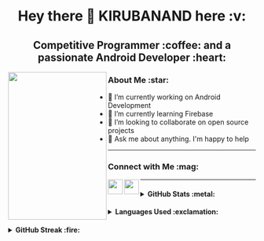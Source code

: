 <h1 align="center"> Hey there 👋 KIRUBANAND here :v: </h1>
<h2 align="center"> Competitive Programmer :coffee: and a passionate Android Developer :heart: </h2>

<img align="left" width="200" height="300" src="https://user-images.githubusercontent.com/76843281/105200067-705e8800-5b65-11eb-9cfc-bbb74fdb8987.png"/>

<h3> About Me :star: </h3>

- 🔭 I’m currently working on Android Development
- 🌱 I’m currently learning Firebase
- 👯 I’m looking to collaborate on open source projects
- 💬 Ask me about anything. I'm happy to help

---

<h3> Connect with Me :mag: </h3> 
<a href="https://google.com"> <img height="30" align="left" src="https://img.shields.io/badge/linkedin-blue.svg?&style=for-the-badge&logo=linkedin&logoColor=white"/> </a>
<a href="https://google.com"> <img height="30" align="left" src="https://img.shields.io/badge/gmail-c14438?&style=for-the-badge&logo=gmail&logoColor=white"> </a>

---

<h4> <details> <summary> GitHub Stats :metal: </summary> <p align="center"> <img src="https://komarev.com/ghpvc/?username=kiruba-r11&label=PROFILE+VIEWS&color=ff3d67"/> <br> <br> <img src="https://github-readme-stats.vercel.app/api?username=kiruba-r11&show_icons=true&theme=radical"/> </p> </details> </h4>

<h4> <details> <summary> Languages Used :exclamation: </summary> <p align="center"> <img src="https://github-readme-stats.vercel.app/api/top-langs/?username=kiruba-r11&layout=compact"/> </details> </h4>

<h4> <details> <summary> GitHub Streak :fire: </summary> <p align="center"> <img src="https://github-readme-streak-stats.herokuapp.com/?user=kiruba-r11&theme=radical"/> </details> </h4>


